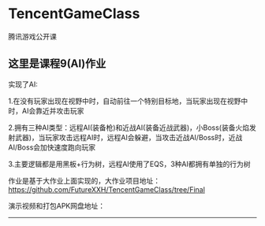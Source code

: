 # TencentGameClass
腾讯游戏公开课


这里是课程9(AI)作业
-------

实现了AI:

1.在没有玩家出现在视野中时，自动前往一个特别目标地，当玩家出现在视野中时，AI会靠近并攻击玩家

2.拥有三种AI类型：远程AI(装备枪)和近战AI(装备近战武器)，小Boss(装备火焰发射武器)，当玩家攻击远程AI时，远程AI会躲避，当攻击近战AI/Boss时，近战AI/Boss会加快速度跑向玩家

3.主要逻辑都是用黑板+行为树，远程AI使用了EQS，3种AI都拥有单独的行为树



作业是基于大作业上面实现的，大作业项目地址：https://github.com/FutureXXH/TencentGameClass/tree/Final 

演示视频和打包APK网盘地址：

-------


